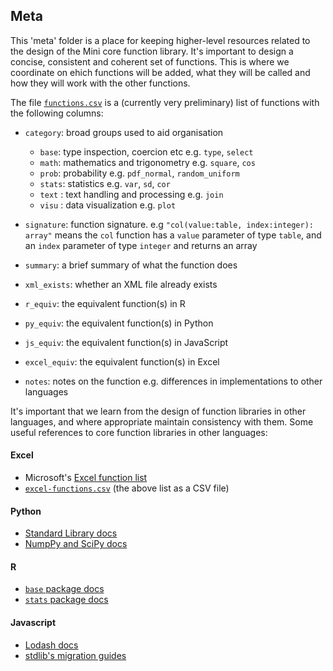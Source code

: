 ## Meta

This 'meta' folder is a place for keeping higher-level resources related to the design of the Mini core function library. It's important to design a concise, consistent and coherent set of functions. This is where we coordinate on ehich functions will be added, what they will be called and how they will work with the other functions.

The file [`functions.csv`](functions.csv) is a (currently very preliminary) list of functions with the following columns:

- `category`: broad groups used to aid organisation

	- `base`: type inspection, coercion etc e.g. `type`, `select`
	- `math`: mathematics and trigonometry e.g. `square`, `cos`
	- `prob`: probability e.g. `pdf_normal`, `random_uniform`
	- `stats`: statistics e.g. `var`, `sd`, `cor`
	- `text` : text handling and processing e.g. `join`
	- `visu` : data visualization e.g. `plot`

- `signature`: function signature. e.g `"col(value:table, index:integer): array"` means the `col` function has a `value` parameter of type `table`, and an `index` parameter of type `integer` and returns an array

- `summary`: a brief summary of what the function does

- `xml_exists`: whether an XML file already exists

- `r_equiv`: the equivalent function(s) in R
- `py_equiv`: the equivalent function(s) in Python
- `js_equiv`: the equivalent function(s) in JavaScript
- `excel_equiv`: the equivalent function(s) in Excel

- `notes`: notes on the function e.g. differences in implementations to other languages


It's important that we learn from the design of function libraries in other languages, and where appropriate maintain consistency with them. Some useful references to core function libraries in other languages:

#### Excel

- Microsoft's [Excel function list](https://support.office.com/en-us/article/Excel-functions-alphabetical-b3944572-255d-4efb-bb96-c6d90033e188)
- [`excel-functions.csv`](excel-functions.csv) (the above list as a CSV file)

#### Python

- [Standard Library docs](https://docs.python.org/3/library/index.html)
- [NumpPy and SciPy docs](https://docs.scipy.org/doc/)

#### R

- [`base` package docs](https://stat.ethz.ch/R-manual/R-devel/library/base/html/00Index.html)
- [`stats` package docs](https://stat.ethz.ch/R-manual/R-devel/library/stats/html/00Index.html)

#### Javascript

- [Lodash docs](https://lodash.com/docs/)
- [stdlib's migration guides](https://github.com/stdlib-js/stdlib/tree/develop/docs/migration-guides)
